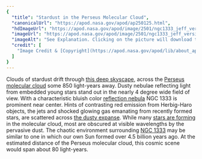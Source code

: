 ```yaml
---
{
  "title": "Stardust in the Perseus Molecular Cloud",
  "canonicalUrl": "https://apod.nasa.gov/apod/ap250125.html",
  "hdImageUrl": "https://apod.nasa.gov/apod/image/2501/ngc1333_jeff_version_4_2048.jpg",
  "imageUrl": "https://apod.nasa.gov/apod/image/2501/ngc1333_jeff_version_4_1024.jpg",
  "imageAlt": "See Explanation. Clicking on the picture will download the highest resolution version available.",
  "credit": [
    "Image Credit & [Copyright](https://apod.nasa.gov/apod/lib/about_apod.html#srapply): [Jeff Schilling](https://www.astrobin.com/users/Space_Man_Spiff/collections/)"
  ]
}
---
```


Clouds of stardust drift through [this deep skyscape](https://www.astrobin.com/3vfeut/?nc=collection&nce=37170), across the [Perseus molecular cloud](https://en.wikipedia.org/wiki/Perseus_molecular_cloud#/media/File:PerseusCloudMap.png) some 850 light-years away. Dusty nebulae reflecting light from embedded young stars stand out in the nearly 4 degree wide field of view. With a characteristic bluish color [reflection nebula](http://astronomy.swin.edu.au/cms/astro/cosmos/R/Reflection+Nebula) NGC 1333 is prominent near center. Hints of contrasting red emission from Herbig-Haro objects, the jets and shocked glowing gas emanating from recently formed stars, are scattered across [the dusty expanse](http://www.spitzer.caltech.edu/images/1523-ssc2005-24a1-NGC-1333-in-the-Infrared). While many [stars are forming](https://arxiv.org/abs/astro-ph/0602089) in the molecular cloud, most are obscured at visible wavelengths by the pervasive dust. The chaotic environment surrounding [NGC 1333](https://apod.nasa.gov/apod/ap240912.html) may be similar to one in which our own Sun formed over 4.5 billion years ago. At the estimated distance of the Perseus molecular cloud, this cosmic scene would span about 80 light-years.
